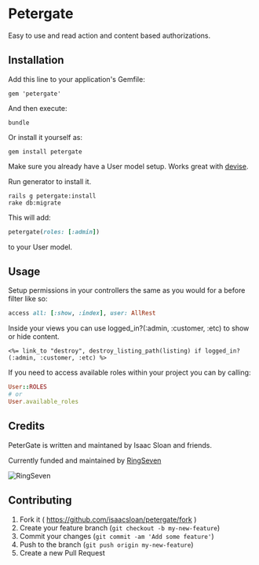 # Petergate

Easy to use and read action and content based authorizations.

Installation
------

Add this line to your application's Gemfile:

    gem 'petergate'

And then execute:

    bundle

Or install it yourself as:

    gem install petergate
Make sure you already have a User model setup. Works great with [devise](https://github.com/plataformatec/devise).

Run generator to install it.

    rails g petergate:install
    rake db:migrate

This will add: 
```ruby
petergate(roles: [:admin])
```
to your User model. 

Usage
------

Setup permissions in your controllers the same as you would for a before filter like so:

```ruby
access all: [:show, :index], user: AllRest
```

Inside your views you can use logged_in?(:admin, :customer, :etc) to show or hide content.

```erb
<%= link_to "destroy", destroy_listing_path(listing) if logged_in?(:admin, :customer, :etc) %>
```

If you need to access available roles within your project you can by calling:

```ruby
User::ROLES
# or
User.available_roles
```


Credits
-------

PeterGate is written and maintaned by Isaac Sloan and friends.

Currently funded and maintained by [RingSeven](http://ringseven.com)

![RingSeven](https://avatars1.githubusercontent.com/u/8309133?v=3&s=200)


## Contributing

1. Fork it ( https://github.com/isaacsloan/petergate/fork )
2. Create your feature branch (`git checkout -b my-new-feature`)
3. Commit your changes (`git commit -am 'Add some feature'`)
4. Push to the branch (`git push origin my-new-feature`)
5. Create a new Pull Request

